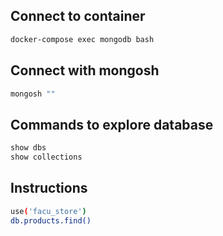 ## Connect to container

```sh
docker-compose exec mongodb bash
```

## Connect with mongosh

```sh
mongosh ""
```

## Commands to explore database

```sh
show dbs
show collections
```
## Instructions
```sh
use('facu_store')
db.products.find()
```

